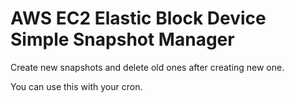 # AWS EC2 Elastic Block Device Simple Snapshot Manager

Create new snapshots and delete old ones after creating new one.

You can use this with your cron.
